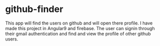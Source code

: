 # github-finder
This app will find the users on github and will open there profile. I have made this project in Angular9 and firebase. The user can signin through their gmail authentication and find and view the profile of other github users.
